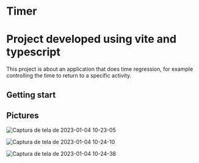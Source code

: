 # Timer

# Project developed using vite and typescript

<p>This project is about an application that does time regression, for example controlling the time to return to a specific activity.</p>

<h2>Getting start</h2>



<h2>Pictures</h2>

![Captura de tela de 2023-01-04 10-23-05](https://user-images.githubusercontent.com/69018143/210564510-e09f29b5-40c0-4873-8adc-3b47370f8a2c.png)

![Captura de tela de 2023-01-04 10-24-10](https://user-images.githubusercontent.com/69018143/210564641-7aca5239-dd34-40f3-96f2-71b5d28f8e06.png)

![Captura de tela de 2023-01-04 10-24-38](https://user-images.githubusercontent.com/69018143/210564717-385e09f9-4ee1-4609-a378-24854c6572e1.png)

